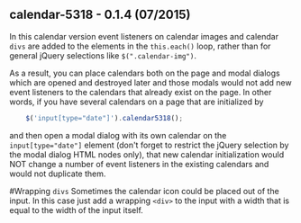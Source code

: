 ## calendar-5318 - 0.1.4 (07/2015)

In this calendar version event listeners on calendar images and calendar `divs` are added to the elements in the `this.each()` loop, rather than for general jQuery selections like `$(".calendar-img")`.

As a result, you can place calendars both on the page and modal dialogs which are opened and destroyed later and those modals would not add new event listeners to the calendars that already exist on the page. 
In other words, if you have several calendars on a page that are initialized by
```js
    $('input[type="date"]').calendar5318();
```
and then open a modal dialog with its own calendar on the `input[type="date"]` element (don't forget to restrict the jQuery selection by the modal dialog HTML nodes only), that new calendar initialization would NOT change a number of event listeners in the existing calendars and would not duplicate them.

#Wrapping `divs`
Sometimes the calendar icon could be placed out of the input. In this case just add a wrapping `<div>` to the input with a width that is equal to the width of the input itself.  

